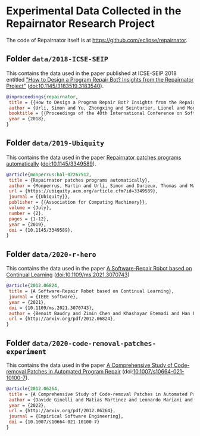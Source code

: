 # Experimental Data Collected in the Repairnator Research Project

The code of Repairnator itself is at <https://github.com/eclipse/repairnator>.

## Folder `data/2018-ICSE-SEIP`
This contains the data used in the paper published at ICSE-SEIP 2018 entitled ["How to Design a Program Repair Bot? Insights from the Repairnator Project"](https://hal.inria.fr/hal-01691496/document) ([doi:10.1145/3183519.3183540](https://doi.org/10.1145/3183519.3183540)).

```bibtex
@inproceedings{repairnator,
 title = {{How to Design a Program Repair Bot? Insights from the Repairnator Project}},
 author = {Urli, Simon and Yu, Zhongxing and Seinturier, Lionel and Monperrus, Martin},
 booktitle = {{Proceedings of the 40th International Conference on Software Engineering}},
 year = {2018},
}
```

## Folder `data/2019-Ubiquity`


This contains the data used in the paper [Repairnator patches programs automatically](https://ubiquity.acm.org/article.cfm?id=3349589) ([doi:10.1145/3349589](https://doi.org/10.1145/3349589)).

```bibtex
@article{monperrus:hal-02267512,
 title = {Repairnator patches programs automatically},
 author = {Monperrus, Martin and Urli, Simon and Durieux, Thomas and Martinez, Martin and Baudry, Benoit and Seinturier, Lionel},
 url = {https://ubiquity.acm.org/article.cfm?id=3349589},
 journal = {{Ubiquity}},
 publisher = {{Association for Computing Machinery}},
 volume = {July},
 number = {2},
 pages = {1-12},
 year = {2019},
 doi = {10.1145/3349589},
}
```

## Folder `data/2020-r-hero`

This contains the data used in the paper [A Software-Repair Robot based on Continual Learning](http://arxiv.org/pdf/2012.06824) ([doi:10.1109/ms.2021.3070743](https://doi.org/10.1109/ms.2021.3070743))

```bibtex
@article{2012.06824,
 title = {A Software-Repair Robot based on Continual Learning},
 journal = {IEEE Software},
 year = {2021},
 doi = {10.1109/ms.2021.3070743},
 author = {Benoit Baudry and Zimin Chen and Khashayar Etemadi and Han Fu and Davide Ginelli and Steve Kommrusch and Matias Martinez and Martin Monperrus and Javier Ron and He Ye and Zhongxing Yu},
 url = {http://arxiv.org/pdf/2012.06824},
}
```

## Folder `data/2020-code-removal-patches-experiment`

This contains the data used in the paper [A Comprehensive Study of Code-removal Patches in Automated Program Repair](http://arxiv.org/pdf/2012.06264) (doi:[10.1007/s10664-021-10100-7](https://dx.doi.org/10.1007/s10664-021-10100-7)).

```bibtex
@article{2012.06264,
 title = {A Comprehensive Study of Code-removal Patches in Automated Program Repair},
 author = {Davide Ginelli and Matias Martinez and Leonardo Mariani and Martin Monperrus},
 year = {2022},
 url = {http://arxiv.org/pdf/2012.06264},
 journal = {Empirical Software Engineering},
 doi = {10.1007/s10664-021-10100-7}
}
```


